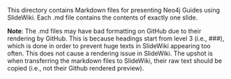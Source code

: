 This directory contains Markdown files for presenting Neo4j Guides using SlideWiki. Each .md file contains the contents of exactly one slide.

**Note**: The .md files may have bad formatting on GitHub due to their rendering by GitHub. This is because headings start from level 3 (i.e., ###), which is done in order to prevent huge texts in SlideWiki appearing too often. This does not cause a rendering issue in SlideWiki. The upshot is when transferring the markdown files to SlideWiki, their raw text should be copied (i.e., not their Github rendered preview).
